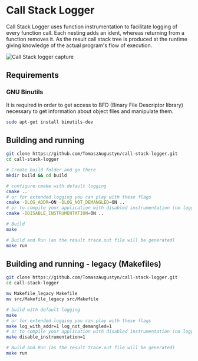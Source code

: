 # Call Stack Logger #

Call Stack Logger uses function instrumentation to facilitate logging of
every function call. Each nesting adds an ident, whereas returning from a
function removes it. As the result call stack tree is produced at the runtime
giving knowledge of the actual program's flow of execution.

![Call Stack logger capture](misc/call-stack-logger-capture.gif)

## Requirements ##

### GNU Binutils ###

It is required in order to get access to BFD (Binary File Descriptor
library) necessary to get information about object files and manipulate them.

```bash
sudo apt-get install binutils-dev
```

## Building and running ##

```bash
git clone https://github.com/TomaszAugustyn/call-stack-logger.git
cd call-stack-logger

# Create build folder and go there
mkdir build && cd build

# configure cmake with default logging
cmake ..
# or for extended logging you can play with these flags
cmake -DLOG_ADDR=ON -DLOG_NOT_DEMANGLED=ON ..
# or to compile your application with disabled instrumentation (no logging)
cmake -DDISABLE_INSTRUMENTATION=ON ..

# Build
make

# Build and Run (as the result trace.out file will be generated)
make run
```

## Building and running - legacy (Makefiles) ##

```bash
git clone https://github.com/TomaszAugustyn/call-stack-logger.git
cd call-stack-logger

mv Makefile_legacy Makefile
mv src/Makefile_legacy src/Makefile

# build with default logging
make
# or for extended logging you can play with these flags
make log_with_addr=1 log_not_demangled=1
# or to compile your application with disabled instrumentation (no logging)
make disable_instrumentation=1

# Build and Run (as the result trace.out file will be generated)
make run
```
